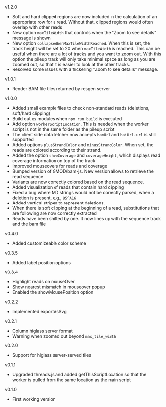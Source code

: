 v1.2.0

- Soft and hard clipped regions are now included in the calculation of an appropriate row for a read. Without that, clipped regions would often overlap with other reads
- New option `maxTileWidth` that controls when the "Zoom to see details" message is shown
- New option `collapseWhenMaxTileWidthReached`. When this is set, the track height will be set to 20 when `maxTileWidth` is reached. This can be useful when there are a lot of tracks and you want to zoom out. With this option the pileup track will only take minimal space as long as you are zoomed out, so that it is easier to look at the other tracks.
- Resolved some issues with a flickering "Zoom to see details" message.

v1.0.1

- Render BAM file tiles returned by resgen server

v1.0.0

- Added small example files to check non-standard reads (deletions, soft/hard clipping)
- Build out `es` modules when `npm run build` is executed
- Add option `workerScriptLocation`. This is needed when the worker script is not in the same folder as the pileup script
- The client side data fetcher now accepts `bamUrl` and `baiUrl`. `url` is still supported
- Added options `plusStrandColor` and `minusStrandColor`. When set, the reads are colored according to their strand.
- Added the option `showCoverage` and `coverageHeight`, which displays read coverage information on top of the track
- Improved mouseovers for reads and coverage
- Bumped version of GMOD/bam-js. New version allows to retrieve the read sequence
- Variants are now correctly colored based on the read sequence.
- Added visualization of reads that contain hard clipping
- Fixed a bug where MD strings would not be correctly parsed, when a deletion is present, e.g., `85^A16`
- Added vertical stripes to represent deletions.
- When there is soft clipping at the beginning of a read, substitutions that are following are now correctly extracted
- Reads have been shifted by one. It now lines up with the sequence track and the bam file

v0.4.0

- Added customizeable color scheme

v0.3.5

- Added label position options

v0.3.4

- Highlight reads on mouseOver
- Show nearest mismatch in mouseover popup
- Enabled the showMousePosition option

v0.2.2

- Implemented exportAsSvg

v0.2.1

- Column higlass server format
- Warning when zoomed out beyond `max_tile_width`

v0.2.0

- Support for higlass server-served tiles

v0.1.1

- Upgraded threads.js and added getThisScriptLocation so that the worker is pulled from the same location as the main script

v0.1.0

- First working version
